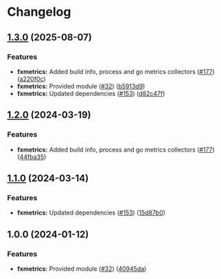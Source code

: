 # Changelog

## [1.3.0](https://github.com/christopher862-dev/yokai/compare/fxmetrics-v1.2.0...fxmetrics/v1.3.0) (2025-08-07)


### Features

* **fxmetrics:** Added build info, process and go metrics collectors ([#177](https://github.com/christopher862-dev/yokai/issues/177)) ([a220f0c](https://github.com/christopher862-dev/yokai/commit/a220f0ccd06e4dce9d98c3b99934519ecc7472dc))
* **fxmetrics:** Provided module ([#32](https://github.com/christopher862-dev/yokai/issues/32)) ([b5913d9](https://github.com/christopher862-dev/yokai/commit/b5913d956aa08b8bd17a7e4d23ed59a99c3c67c3))
* **fxmetrics:** Updated dependencies ([#153](https://github.com/christopher862-dev/yokai/issues/153)) ([d82c47f](https://github.com/christopher862-dev/yokai/commit/d82c47f910c57b836648c37f6639811199def51a))

## [1.2.0](https://github.com/ankorstore/yokai/compare/fxmetrics/v1.1.0...fxmetrics/v1.2.0) (2024-03-19)


### Features

* **fxmetrics:** Added build info, process and go metrics collectors ([#177](https://github.com/ankorstore/yokai/issues/177)) ([44fba35](https://github.com/ankorstore/yokai/commit/44fba35499b1aa794d3b6253ad20db341e65fd4e))

## [1.1.0](https://github.com/ankorstore/yokai/compare/fxmetrics/v1.0.0...fxmetrics/v1.1.0) (2024-03-14)


### Features

* **fxmetrics:** Updated dependencies ([#153](https://github.com/ankorstore/yokai/issues/153)) ([15d87b0](https://github.com/ankorstore/yokai/commit/15d87b0f5553e8dfa6c49f36cfd4d9c8385f65cb))

## 1.0.0 (2024-01-12)


### Features

* **fxmetrics:** Provided module ([#32](https://github.com/ankorstore/yokai/issues/32)) ([40945da](https://github.com/ankorstore/yokai/commit/40945dafdddea05e0381e2a28f1f6682b2dd8ebc))
